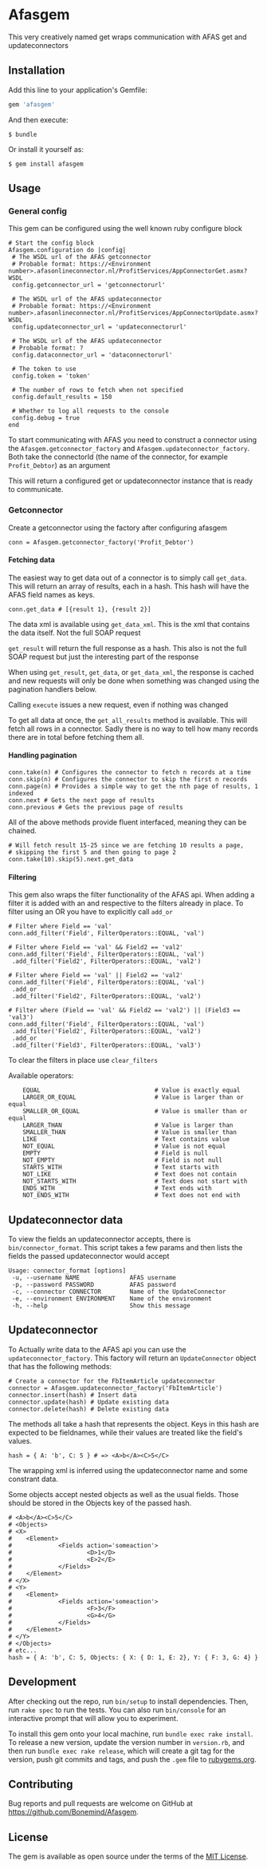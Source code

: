 # Afasgem

This very creatively named get wraps communication with AFAS get and updateconnectors

## Installation

Add this line to your application's Gemfile:

```ruby
gem 'afasgem'
```

And then execute:

    $ bundle

Or install it yourself as:

    $ gem install afasgem

## Usage

### General config

This gem can be configured using the well known ruby configure block

```
# Start the config block
Afasgem.configuration do |config|
 # The WSDL url of the AFAS getconnector
 # Probable format: https://<Environment number>.afasonlineconnector.nl/ProfitServices/AppConnectorGet.asmx?WSDL
 config.getconnector_url = 'getconnectorurl'

 # The WSDL url of the AFAS updateconnector
 # Probable format: https://<Environment number>.afasonlineconnector.nl/ProfitServices/AppConnectorUpdate.asmx?WSDL
 config.updateconnector_url = 'updateconnectorurl'

 # The WSDL url of the AFAS updateconnector
 # Probable format: ?
 config.dataconnector_url = 'dataconnectorurl'

 # The token to use
 config.token = 'token'

 # The number of rows to fetch when not specified
 config.default_results = 150

 # Whether to log all requests to the console
 config.debug = true
end
```

To start communicating with AFAS you need to construct a connector using the
`Afasgem.getconnector_factory` and `Afasgem.updateconnector_factory`. Both take
the connectorId (the name of the connector, for example `Profit_Debtor`) as an
argument

This will return a configured get or updateconnector instance that is ready to communicate.

### Getconnector

Create a getconnector using the factory after configuring afasgem

```
conn = Afasgem.getconnector_factory('Profit_Debtor')
```

#### Fetching data

The easiest way to get data out of a connector is to simply call `get_data`.
This will return an array of results, each in a hash. This hash will have the
AFAS field names as keys.

```
conn.get_data # [{result 1}, {result 2}]
```

The data xml is available using `get_data_xml`. This is the xml that contains
the data itself. Not the full SOAP request

`get_result` will return the full response as a hash. This also is not the full
SOAP request but just the interesting part of the response

When using `get_result`, `get_data`, or `get_data_xml`, the response
is cached and new requests will only be done when something was changed using
the pagination handlers below.

Calling `execute` issues a new request, even if nothing was changed

To get all data at once, the `get_all_results` method is available. This will
fetch all rows in a connector. Sadly there is no way to tell how many records
there are in total before fetching them all.



#### Handling pagination

```
conn.take(n) # Configures the connector to fetch n records at a time
conn.skip(n) # Configures the connector to skip the first n records
conn.page(n) # Provides a simple way to get the nth page of results, 1 indexed
conn.next # Gets the next page of results
conn.previous # Gets the previous page of results
```

All of the above methods provide fluent interfaced, meaning they can be chained.

```
# Will fetch result 15-25 since we are fetching 10 results a page,
# skipping the first 5 and then going to page 2
conn.take(10).skip(5).next.get_data
```

#### Filtering

This gem also wraps the filter functionality of the AFAS api. When adding a filter it is added with an and respective to the filters already in place. To filter using an OR you have to explicitly call `add_or`

```
# Filter where Field == 'val'
conn.add_filter('Field', FilterOperators::EQUAL, 'val')

# Filter where Field == 'val' && Field2 == 'val2'
conn.add_filter('Field', FilterOperators::EQUAL, 'val')
 .add_filter('Field2', FilterOperators::EQUAL, 'val2')

# Filter where Field == 'val' || Field2 == 'val2'
conn.add_filter('Field', FilterOperators::EQUAL, 'val')
 .add_or
 .add_filter('Field2', FilterOperators::EQUAL, 'val2')

# Filter where (Field == 'val' && Field2 == 'val2') || (Field3 == 'val3')
conn.add_filter('Field', FilterOperators::EQUAL, 'val')
 .add_filter('Field2', FilterOperators::EQUAL, 'val2')
 .add_or
 .add_filter('Field3', FilterOperators::EQUAL, 'val3')
```

To clear the filters in place use `clear_filters`

Available operators:
```
	EQUAL                                # Value is exactly equal
	LARGER_OR_EQUAL                      # Value is larger than or equal
	SMALLER_OR_EQUAL                     # Value is smaller than or equal
	LARGER_THAN                          # Value is larger than
	SMALLER_THAN                         # Value is smaller than
	LIKE                                 # Text contains value
	NOT_EQUAL                            # Value is not equal
	EMPTY                                # Field is null
	NOT_EMPTY                            # Field is not null
	STARTS_WITH                          # Text starts with
	NOT_LIKE                             # Text does not contain
	NOT_STARTS_WITH                      # Text does not start with
	ENDS_WITH                            # Text ends with
	NOT_ENDS_WITH                        # Text does not end with
```

## Updateconnector data

To view the fields an updateconnector accepts, there is `bin/connector_format`. This script takes a few params and then lists the fields the passed updateconnector would accept

```
Usage: connector_format [options]
 -u, --username NAME              AFAS username
 -p, --password PASSWORD          AFAS password
 -c, --connector CONNECTOR        Name of the UpdateConnector
 -e, --environment ENVIRONMENT    Name of the environment
 -h, --help                       Show this message
```

## Updateconnector

To Actually write data to the AFAS api you can use the `updateconnector_factory`. This factory will return an `UpdateConnector` object that has the following methods:
```
# Create a connector for the FbItemArticle updateconnector
connector = Afasgem.updateconnector_factory('FbItemArticle')
connector.insert(hash) # Insert data
connector.update(hash) # Update existing data
connector.delete(hash) # Delete existing data
```

The methods all take a hash that represents the object. Keys in this hash are expected to be fieldnames, while their values are treated like the field's values.

```
hash = { A: 'b', C: 5 } # => <A>b</A><C>5</C>
```

The wrapping xml is inferred using the updateconnector name and some constrant data.

Some objects accept nested objects as well as the usual fields. Those should be stored in the Objects key of the passed hash.

```
# <A>b</A><C>5</C>
# <Objects>
# <X>
#    <Element>
#             <Fields action='someaction'>
#                     <D>1</D>
#                     <E>2</E>
#             </Fields>
#    </Element>
# </X>
# <Y>
#    <Element>
#             <Fields action='someaction'>
#                     <F>3</F>
#                     <G>4</G>
#             </Fields>
#    </Element>
# </Y>
# </Objects>
# etc...
hash = { A: 'b', C: 5, Objects: { X: { D: 1, E: 2}, Y: { F: 3, G: 4} } 
```

## Development

After checking out the repo, run `bin/setup` to install dependencies. Then, run `rake spec` to run the tests. You can also run `bin/console` for an interactive prompt that will allow you to experiment.

To install this gem onto your local machine, run `bundle exec rake install`. To release a new version, update the version number in `version.rb`, and then run `bundle exec rake release`, which will create a git tag for the version, push git commits and tags, and push the `.gem` file to [rubygems.org](https://rubygems.org).

## Contributing

Bug reports and pull requests are welcome on GitHub at https://github.com/Bonemind/Afasgem.


## License

The gem is available as open source under the terms of the [MIT License](http://opensource.org/licenses/MIT).

